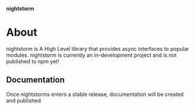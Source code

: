 **nightstorm**

# About

nightstorm is A High Level library that provides async interfaces to popular modules. nightstorm is currently an in-development project and is not published to npm yet!

## Documentation

Once nightstorms enters a stable release, documentation will be created and published

